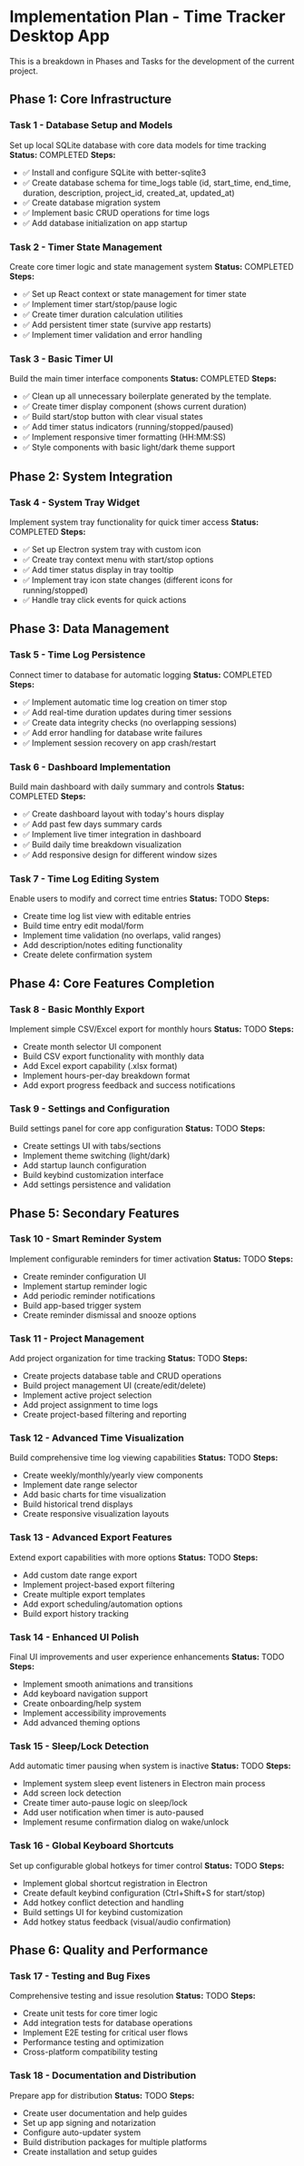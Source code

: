 # Implementation Plan - Time Tracker Desktop App
This is a breakdown in Phases and Tasks for the development of the current project.

## Phase 1: Core Infrastructure

### Task 1 - Database Setup and Models
Set up local SQLite database with core data models for time tracking
**Status:** COMPLETED
**Steps:**
- ✅ Install and configure SQLite with better-sqlite3
- ✅ Create database schema for time_logs table (id, start_time, end_time, duration, description, project_id, created_at, updated_at)
- ✅ Create database migration system
- ✅ Implement basic CRUD operations for time logs
- ✅ Add database initialization on app startup

### Task 2 - Timer State Management
Create core timer logic and state management system
**Status:** COMPLETED
**Steps:**
- ✅ Set up React context or state management for timer state
- ✅ Implement timer start/stop/pause logic
- ✅ Create timer duration calculation utilities
- ✅ Add persistent timer state (survive app restarts)
- ✅ Implement timer validation and error handling

### Task 3 - Basic Timer UI
Build the main timer interface components
**Status:** COMPLETED
**Steps:**
- ✅ Clean up all unnecessary boilerplate generated by the template.
- ✅ Create timer display component (shows current duration)
- ✅ Build start/stop button with clear visual states
- ✅ Add timer status indicators (running/stopped/paused)
- ✅ Implement responsive timer formatting (HH:MM:SS)
- ✅ Style components with basic light/dark theme support

## Phase 2: System Integration

### Task 4 - System Tray Widget
Implement system tray functionality for quick timer access
**Status:** COMPLETED
**Steps:**
- ✅ Set up Electron system tray with custom icon
- ✅ Create tray context menu with start/stop options
- ✅ Add timer status display in tray tooltip
- ✅ Implement tray icon state changes (different icons for running/stopped)
- ✅ Handle tray click events for quick actions

## Phase 3: Data Management

### Task 5 - Time Log Persistence
Connect timer to database for automatic logging
**Status:** COMPLETED
**Steps:**
- ✅ Implement automatic time log creation on timer stop
- ✅ Add real-time duration updates during timer sessions
- ✅ Create data integrity checks (no overlapping sessions)
- ✅ Add error handling for database write failures
- ✅ Implement session recovery on app crash/restart

### Task 6 - Dashboard Implementation
Build main dashboard with daily summary and controls
**Status:** COMPLETED
**Steps:**
- ✅ Create dashboard layout with today's hours display
- ✅ Add past few days summary cards
- ✅ Implement live timer integration in dashboard
- ✅ Build daily time breakdown visualization
- ✅ Add responsive design for different window sizes

### Task 7 - Time Log Editing System
Enable users to modify and correct time entries
**Status:** TODO
**Steps:**
- Create time log list view with editable entries
- Build time entry edit modal/form
- Implement time validation (no overlaps, valid ranges)
- Add description/notes editing functionality
- Create delete confirmation system

## Phase 4: Core Features Completion

### Task 8 - Basic Monthly Export
Implement simple CSV/Excel export for monthly hours
**Status:** TODO
**Steps:**
- Create month selector UI component
- Build CSV export functionality with monthly data
- Add Excel export capability (.xlsx format)
- Implement hours-per-day breakdown format
- Add export progress feedback and success notifications

### Task 9 - Settings and Configuration
Build settings panel for core app configuration
**Status:** TODO
**Steps:**
- Create settings UI with tabs/sections
- Implement theme switching (light/dark)
- Add startup launch configuration
- Build keybind customization interface
- Add settings persistence and validation

## Phase 5: Secondary Features

### Task 10 - Smart Reminder System
Implement configurable reminders for timer activation
**Status:** TODO
**Steps:**
- Create reminder configuration UI
- Implement startup reminder logic
- Add periodic reminder notifications
- Build app-based trigger system
- Create reminder dismissal and snooze options

### Task 11 - Project Management
Add project organization for time tracking
**Status:** TODO
**Steps:**
- Create projects database table and CRUD operations
- Build project management UI (create/edit/delete)
- Implement active project selection
- Add project assignment to time logs
- Create project-based filtering and reporting

### Task 12 - Advanced Time Visualization
Build comprehensive time log viewing capabilities
**Status:** TODO
**Steps:**
- Create weekly/monthly/yearly view components
- Implement date range selector
- Add basic charts for time visualization
- Build historical trend displays
- Create responsive visualization layouts

### Task 13 - Advanced Export Features
Extend export capabilities with more options
**Status:** TODO
**Steps:**
- Add custom date range export
- Implement project-based export filtering
- Create multiple export templates
- Add export scheduling/automation options
- Build export history tracking

### Task 14 - Enhanced UI Polish
Final UI improvements and user experience enhancements
**Status:** TODO
**Steps:**
- Implement smooth animations and transitions
- Add keyboard navigation support
- Create onboarding/help system
- Implement accessibility improvements
- Add advanced theming options

### Task 15 - Sleep/Lock Detection
Add automatic timer pausing when system is inactive
**Status:** TODO
**Steps:**
- Implement system sleep event listeners in Electron main process
- Add screen lock detection
- Create timer auto-pause logic on sleep/lock
- Add user notification when timer is auto-paused
- Implement resume confirmation dialog on wake/unlock

### Task 16 - Global Keyboard Shortcuts
Set up configurable global hotkeys for timer control
**Status:** TODO
**Steps:**
- Implement global shortcut registration in Electron
- Create default keybind configuration (Ctrl+Shift+S for start/stop)
- Add hotkey conflict detection and handling
- Build settings UI for keybind customization
- Add hotkey status feedback (visual/audio confirmation)


## Phase 6: Quality and Performance

### Task 17 - Testing and Bug Fixes
Comprehensive testing and issue resolution
**Status:** TODO
**Steps:**
- Create unit tests for core timer logic
- Add integration tests for database operations
- Implement E2E testing for critical user flows
- Performance testing and optimization
- Cross-platform compatibility testing

### Task 18 - Documentation and Distribution
Prepare app for distribution
**Status:** TODO
**Steps:**
- Create user documentation and help guides
- Set up app signing and notarization
- Configure auto-updater system
- Build distribution packages for multiple platforms
- Create installation and setup guides